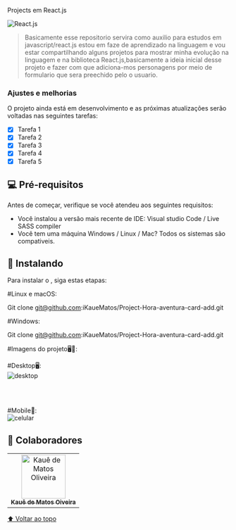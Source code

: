  Projects em React.js


<img src="https://i.ytimg.com/vi/ly3m6mv5qvg/maxresdefault.jpg" alt="React.js">

> Basicamente esse repositorio servira como auxilio para estudos em javascript/react.js estou em faze de aprendizado na linguagem e vou estar compartilhando alguns projetos para mostrar minha evolução na linguagem e na biblioteca React.js,basicamente a ideia inicial desse projeto e fazer com que adiciona-mos personagens por meio de formulario que sera preechido pelo o usuario. 

### Ajustes e melhorias

O projeto ainda está em desenvolvimento e as próximas atualizações serão voltadas nas seguintes tarefas:

- [x] Tarefa 1
- [x] Tarefa 2
- [x] Tarefa 3
- [x] Tarefa 4
- [x] Tarefa 5

## 💻 Pré-requisitos

Antes de começar, verifique se você atendeu aos seguintes requisitos:
* Você instalou a versão mais recente de IDE: Visual studio Code / Live SASS compiler
* Você tem uma máquina Windows / Linux / Mac? Todos os sistemas são compativeis.


## 🚀 Instalando <Hora-aventura-card-add>

Para instalar o <hora-aventura-card-add>, siga estas etapas:

#Linux e macOS:

Git clone git@github.com:iKaueMatos/Project-Hora-aventura-card-add.git

#Windows:

Git clone git@github.com:iKaueMatos/Project-Hora-aventura-card-add.git


#Imagens do projeto🖥📱:

#Desktop🖥:
 <br>
![desktop](https://user-images.githubusercontent.com/98132837/212492550-52c9af2d-df68-453e-b609-8dc2eade89fd.png)

<br>
<br>

#Mobile📱:
<br>
![celular](https://user-images.githubusercontent.com/98132837/212492567-11a86e15-db97-4301-95fc-6c84d11edf04.png)




## 🤝 Colaboradores

<table>
  <tr>
    <td align="center">
      <a href="#">
        <img src="https://avatars.githubusercontent.com/u/98132837?v=4" width="100px;" alt="Kauê de Matos Oliveira"/><br>
        <sub>
          <b>Kauê de Matos Oiveira</b>
        </sub>
      </a>
    </td>
 </tr>
</table>


[⬆ Voltar ao topo](#Projects-javascript)<br>



